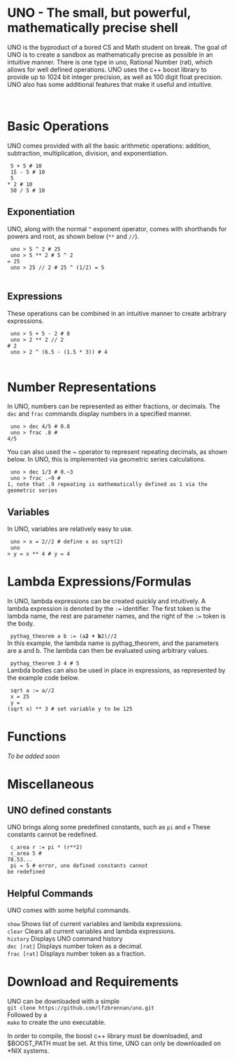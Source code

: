 <h1> UNO - The small, but powerful, mathematically precise shell </h1>
<p>
UNO is the byproduct of a bored CS and Math student on break. The goal of UNO is
to create a sandbox as mathematically precise as possible in an intuitive manner.
There is one type in uno, Rational Number (rat), which allows for well defined operations.
UNO uses the c++ boost library to provide up to 1024 bit integer precision, as
well as 100 digit float precision. UNO also has some additional features that
make it useful and intuitive.
</p>
<br>

<h1> Basic Operations </h1>
<p>
UNO comes provided with all the basic arithmetic operations: addition, subtraction,
multiplication, division, and exponentiation.<br>

<code> 5 + 5 # 10 </code><br>
<code> 15 - 5 # 10 </code><br>
<code> 5 * 2 # 10 </code><br>
<code> 50 / 5 # 10 </code><br>

</p>
<h2> Exponentiation </h2>

<p>
UNO, along with the normal <code>^</code> exponent operator, comes with shorthands for powers
and root, as shown below (<code>**</code> and <code>//</code>).<br>

<code> uno > 5 ^ 2 # 25 </code><br>
<code> uno > 5 ** 2 # 5 ^ 2 = 25 </code><br>
<code> uno > 25 // 2 # 25 ^ (1/2) = 5 </code><br>

</p>
<h2> Expressions </h2>
<p>
These operations can be combined in an intuitive manner to create arbitrary expressions.<br>

<code> uno > 5 + 5 - 2 # 8 </code><br>
<code> uno > 2 ** 2 // 2 # 2 </code><br>
<code> uno > 2 ^ (6.5 - (1.5 * 3)) # 4 </code><br>
</p>

<h1> Number Representations </h1>
<p>
In UNO, numbers can be represented as either fractions, or decimals. The
<code>dec</code> and <code>frac</code> commands display numbers in a specified manner.

<code> uno > dec 4/5 # 0.8 </code><br>
<code> uno > frac .8 # 4/5 </code><br>

You can also used the ~ operator to represent repeating decimals, as shown below.
In UNO, this is implemented via geometric series calculations. <br>

<code> uno > dec 1/3 # 0.~3 </code><br>
<code> uno > frac .~9 # 1, note that .9 repeating is mathematically defined as 1 via the geometric series</code><br>
<p>
<h2> Variables </h2>
<p>
In UNO, variables are relatively easy to use.<br>

<code> uno > x = 2//2 # define x as sqrt(2)</code><br>
<code> uno > y = x ** 4 # y = 4 </code><br>
</p>

<h1> Lambda Expressions/Formulas </h1>
<p>
In UNO, lambda expressions can be created quickly and intuitively. A lambda expression
is denoted by the <code>:=</code> identifier. The first token is the lambda name,
the rest are parameter names, and the right of the <code>:=</code> token is the
body.

<code> pythag_theorem a b := (a**2 + b**2)//2</code><br>
In this example, the lambda name is pythag_theorem, and the parameters are a and b.
The lambda can then be evaluated using arbitrary values.<br>

<code> pythag_theorem 3 4 # 5</code><br>
Lambda bodies can also be used in place in expressions, as represented by the
example code below.

<code> sqrt a := a//2</code><br>
<code> x = 25</code><br>
<code> y = (sqrt x) ** 3 # set variable y to be 125</code><br>
</p>

<h1> Functions </h1>
<i>To be added soon </i>

<h1> Miscellaneous </h1>

<h2> UNO defined constants </h2>

UNO brings along some predefined constants, such as <code>pi</code> and <code>e</code>
These constants cannot be redefined.<br>


<code> c_area r := pi * (r**2)</code><br>
<code> c_area 5 # 78.53...</code><br>
<code> pi = 5 # error, uno defined constants cannot be redefined </code><br>

<h2> Helpful Commands </h2>
UNO comes with some helpful commands.<br>

<code>show</code> Shows list of current variables and lambda expressions.<br>
<code>clear</code> Clears all current variables and lambda expressions.<br>
<code>history</code> Displays UNO command history<br>
<code>dec [rat]</code> Displays number token as a decimal.<br>
<code>frac [rat]</code> Displays number token as a fraction.<br>

<h1> Download and Requirements </h1>
UNO can be downloaded with a simple<br><code>git clone https://github.com/lfzbrennan/uno.git</code><br>
Followed by a<br><code>make</code> to create the uno executable. <br>

In order to compile, the boost c++ library must be downloaded, and $BOOST_PATH
must be set. At this time, UNO can only be downloaded on *NIX systems.

